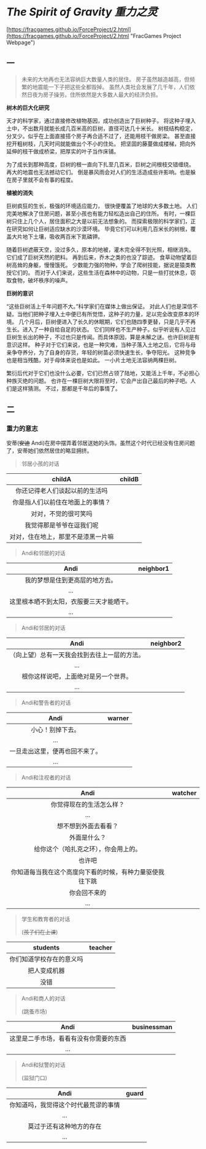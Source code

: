 # *The Spirit of Gravity 重力之灵*

[https://fracgames.github.io/ForceProject/2.html](https://fracgames.github.io/ForceProject/2.html "FracGames Project Webpage")

## 一

>未来的大地再也无法容纳巨大数量人类的居住。
>房子虽然越造越高，但频繁的地震能一下子把这些全都毁掉。
>虽然人类社会发展了几千年，人们依然日夜为房子操劳。住所依然是大多数人最大的经济负担。

**树木的巨大化研究**

天才的科学家，通过直接修改植物基因，成功创造出了巨树种子。
将这种子埋入土中，不出数月就能长成几百米高的巨树，直径可达几十米长。
树枝结构稳定，分叉少。似乎在上面直接搭个房子再合适不过了，还能用枝干做房梁。
甚至直接挖开粗树枝，几天时间就能做出个不小的住处。
把坚固的藤蔓做成楼梯，把向外延伸的枝干做成桥梁，把厚实的叶子当作床铺。

为了成长到那种高度，巨树的根一直向下扎至几百米，巨树之间根枝交错缠绕。
再大的地震也无法撼动它们。
倒是暴风雨会对人们的生活造成些许影响。也是躲在房子里就不会有事的程度。

**植被的消失**

巨树疯狂的生长，极强的环境适应能力，
很快便覆盖了地球的大多数土地。
人们完美地解决了住房问题，甚至小孩也有能力轻松造出自己的住所。
有时，一棵巨树只住上几个人，居住面积之大是以前无法想象的。
而探索极限的科学家们，正在研究如何让巨树适应缺水的沙漠环境。
毕竟它们可以利用几百米长的树根，覆盖大片地下土壤，吸收两百米下氮磷钾。

随着巨树遮蔽天空，没过多久，原本的地被，灌木完全得不到光照，相继消失。
它们成了巨树天然的肥料。
再到后来，乔木之类的也没了踪迹。
食草动物望着巨树高耸的身躯，慢慢饿死。
少数能力强的物种，学会了爬树技能，据说是猿类教授它们的。
而对于人们来说，这些生活在森林中的动物，只是一些打扰休息，窃取食物，破坏秩序的噪声。

**巨树的意识**

“这些巨树活上千年问题不大。”科学家们在媒体上做出保证。
对此人们也是深信不疑。当他们把种子埋入土中便已有所觉悟，这种子的力量，足以完全改变原本的环境。
几个月后，巨树便进入了长久的休眠期，它们也随四季更替，只是几乎不再生长。进入了一种自给自足的状态。
它们同样也不生产种子。似乎听说有人见过巨树生长出的种子，不过也只是传闻。而具体原因，算是未解之谜。也许巨树是有意识这样。
种子对于它们来说，也是一种灾难，当种子落入土地之后，它将与母亲争夺养分，为了自身的存货，年轻的树苗必须快速生长，争夺阳光。
这种竞争也是相当残酷，对于母体来说也是如此。
一小片土地无法容纳两棵巨树。

繁衍后代对于它们也没什么必要，它们已然占领了陆地，又能活上千年，不必担心种族灭绝的问题。
也许在一棵巨树大限将至时，它会产出自己最后的种子吧。人们是这样猜测。
不过，那都是千年后的事情了。

## 二 
### 重力的意志

安蒂(~~安迪~~ Andi)在房中摆弄着邻居送她的头饰。虽然这个时代已经没有住房问题了，安蒂她们依然居住的略显拥挤。

>邻居小孩的对话

childA | childB
:------: | :-------
  |你还记得老人们谈起以前的生活吗
你是指人们以前住在地面上的事情？ | 
  |对对，不觉的很可笑吗
我觉得那是爷爷在逗我们呢|
  |对对，住在地上，那里不是漆黑一片嘛

>Andi和邻居的对话

Andi | neighbor1
:------: | :-------
  | 我的梦想是住到更高层的地方去。
...|  
  | 这里根本晒不到太阳，衣服要三天才能晒干。
...|

>Andi和邻居的对话

Andi | neighbor2
:------: | :-------
  | （向上望）总有一天我会找到去往上一层的方法。
...|  
  | 根你这样说吧，上面绝对是另一个世界。
...|

>Andi和警告者的对话

Andi | warner
:------: | :-------
  | 小心！别掉下去。
...| 
  | 一旦走出这里，便再也回不来了。
...|

>Andi和注视者的对话

Andi | watcher
:------: | :-------
  | 你觉得现在的生活怎么样？
...| 
  | 想不想到外面去看看？
外面是什么？ |
  | 给你这个（哈扎克之环），你会用上的。
也许吧  |
  | 你知道每当我在这个高度向下看的时候，有种力量驱使我往下跳
你会回不来的 |
  |...


>学生和教育者的对话
>
>(~~孩子们在上课~~)

students | teacher
:------: | :-------
  | 你们知道学校存在的意义吗
把人变成机器 |
  | 没错

>Andi和商人的对话
>
>(跳蚤市场)

Andi | businessman
:------: | :-------
  | 这里是二手市场，看看有没有你需要的东西
... |

>Andi和狱警的对话
>
>(监狱门口)

Andi | guard
:------: | :-------
  | 你知道吗，我觉得这个时代最荒谬的事情
... |
  |莫过于还有这种地方的存在
... |
